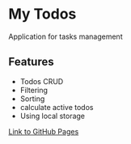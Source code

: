 # My Todos

<p>Application for tasks management</p>

## Features
- Todos CRUD
- Filtering
- Sorting
- calculate active todos
- Using local storage

<a href="https://shanikupiec.github.io/my-todos/" target="blank">Link to GitHub Pages</a>
